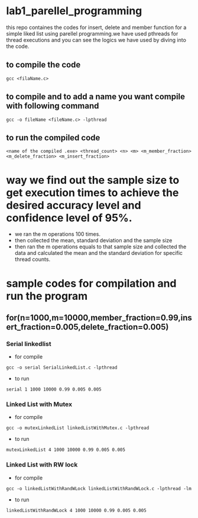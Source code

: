 ﻿# lab1_parellel_programming

this repo containes the codes for insert, delete and member function for a simple liked list using parellel programming.we have used pthreads for thread executions and you can see the logics we have used by diving into the code.

## to compile the code 
```
gcc <filaName.c>
```
## to compile and to add a name you want compile with following command
```
gcc -o fileName <fileName.c> -lpthread
```
## to run the compiled code
```
<name of the compiled .exe> <thread_count> <n> <m> <m_member_fraction> <m_delete_fraction> <m_insert_fraction>
```

# way we find out the sample size to get execution times to achieve the desired accuracy level and confidence level of 95%.

* we ran the m operations 100 times.
* then collected the mean, standard deviation and the sample size
* then ran the m operations equals to that sample size and collected the data and calculated the mean and the standard deviation for specific thread counts.

# sample codes for compilation and run the program
## for(n=1000,m=10000,member_fraction=0.99,insert_fraction=0.005,delete_fraction=0.005)
### Serial linkedlist
* for compile
```
gcc -o serial SerialLinkedList.c -lpthread
```
* to run
```
serial 1 1000 10000 0.99 0.005 0.005
```
### Linked List with Mutex
* for compile
```
gcc -o mutexLinkedList linkedListWithMutex.c -lpthread
```
* to run
```
mutexLinkedList 4 1000 10000 0.99 0.005 0.005
```
### Linked List with RW lock
* for compile
```
gcc -o linkedListWithRandWLock linkedListWithRandWLock.c -lpthread -lm
```
* to run
```
linkedListWithRandWLock 4 1000 10000 0.99 0.005 0.005
```
